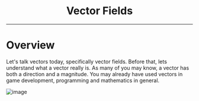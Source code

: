 <div align="center">
    <h1>Vector Fields</h1>
</div>
<hr/>

# Overview
Let's talk vectors today, specifically vector fields. Before that, lets understand what a vector really is. As many of you may know, a vector has both a direction and a magnitude. You may already have used vectors in game development, programming and mathematics in general.  

![image](https://user-images.githubusercontent.com/74130881/136701095-e8d9e525-e933-4e8a-86f7-61b70065d49b.png)

